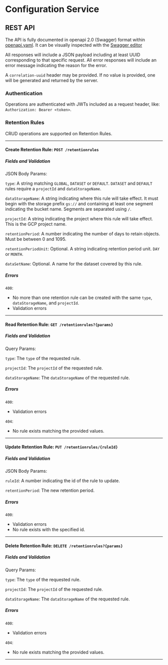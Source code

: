 # Configuration Service

## REST API
The API is fully documented in openapi 2.0 (Swagger) format within [openapi.yaml](../scripts/deployment/openapi/openapi.yaml).
It can be visually inspected with the [Swagger editor](https://editor.swagger.io/) 

All responses will include a JSON payload including at least UUID corresponding to that specific request.
All error responses will include an error message indicating the reason for the error.

A `correlation-uuid` header may be provided. If no value is provided, one will be generated and returned by the server.

### Authentication
Operations are authenticated with JWTs included as a request header, like:
`Authorization: Bearer <token>`. 


### Retention Rules
CRUD operations are supported on Retention Rules.

---

#### Create Retention Rule: `POST /retentionrules`
##### Fields and Validation
JSON Body Params:

`type`: A string matching `GLOBAL`, `DATASET` or `DEFAULT`. `DATASET` and `DEFAULT` rules require a `projectId` and `dataStorageName`. 

`dataStorageName`: A string indicating where this rule will take effect. It must begin with the storage prefix `gs://` and containing at least one segment indicating the bucket name. Segments are separated using `/`.

`projectId`: A string indicating the project where this rule will take effect. This is the GCP project name.

`retentionPeriod`: A number indicating the number of days to retain objects. Must be between 0 and 1095. 

`retentionPeriodUnit`: Optional. A string indicating retention period unit. `DAY` or `MONTH`.

`dataSetName`: Optional. A name for the dataset covered by this rule.

##### Errors
`400`: 
* No more than one retention rule can be created with the same `type`, `dataStorageName`, and `projectId`.
* Validation errors

---

#### Read Retention Rule: `GET /retentionrules?{params}`
##### Fields and Validation
Query Params:

`type`: The `type` of the requested rule.

`projectId`: The `projectId` of the requested rule.

`dataStorageName`: The `dataStorageName` of the requested rule.

##### Errors
`400`: 
* Validation errors

`404`:
* No rule exists matching the provided values.

---

#### Update Retention Rule: `PUT /retentionrules/{ruleId}`
##### Fields and Validation
JSON Body Params:

`ruleId`: A number indicating the id of the rule to update. 

`retentionPeriod`: The new retention period.

##### Errors
`400`: 
* Validation errors
* No rule exists with the specified id.

---

#### Delete Retention Rule: `DELETE /retentionrules?{params}`
##### Fields and Validation
Query Params:

`type`: The `type` of the requested rule.

`projectId`: The `projectId` of the requested rule.

`dataStorageName`: The `dataStorageName` of the requested rule.

##### Errors
`400`: 
* Validation errors

`404`:
* No rule exists matching the provided values.

---
